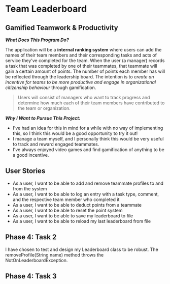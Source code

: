 # Team Leaderboard

## Gamified Teamwork & Productivity


***What Does This Program Do?***

The application will be a **internal ranking system** where users can add the names of their team members and their 
corresponding tasks and acts of service they've completed for the team. When the user (a manager) records a task that
was completed by one of their teammates, that teammate will gain a certain amount of points. The number of points 
each member has will be reflected through the leadership board. The intention is to *create an incentive for teams 
to be more productive and engage in organizational citizenship behaviour* through gamification.

> Users will consist of managers who want to track progress and determine how much each of their team members have 
contributed to the team or organization.

***Why I Want to Pursue This Project:***
- I've had an idea for this in mind for a while with no way of implementing this, so I think this would be a good 
opportunity to try it out!
- I manage a team myself, and I personally think this would be very useful to track and reward engaged teammates.
- I've always enjoyed video games and find gamification of anything to be a good incentive.

## User Stories
- As a user, I want to be able to add and remove teammate profiles to and from the system
- As a user, I want to be able to log an entry with a task type, comment, and the respective team member who completed it
- As a user, I want to be able to deduct points from a teammate
- As a user, I want to be able to reset the point system
- As a user, I want to be able to save my leaderboard to file
- As a user, I want to be able to reload my last leaderboard from file

## Phase 4: Task 2
I have chosen to test and design my Leaderboard class to be robust. The removeProfile(String name) method throws the
NotOnLeaderboardException.

## Phase 4: Task 3
